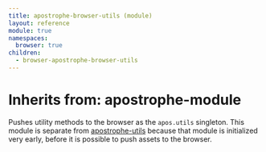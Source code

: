 ```yaml
---
title: apostrophe-browser-utils (module)
layout: reference
module: true
namespaces:
  browser: true
children:
  - browser-apostrophe-browser-utils
---
```


# Inherits from: apostrophe-module

Pushes utility methods to the browser as the `apos.utils` singleton. This module is separate from [apostrophe-utils](https://github.com/apostrophecms/apostrophe-documentation/tree/e71017392b54a258d8d72811456c862139150a96/modules/apostrophe-utils/index.html) because that module is initialized very early, before it is possible to push assets to the browser.

